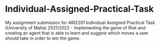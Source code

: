 # Individual-Assigned-Practical-Task

My assignment submission for ARI2201 Individual Assigned Practical Task (University of Malta) 2021/2022 - Implementing the game of Risk and creating an agent that is able to learn and suggest which moves a user should take in order to win the game.
